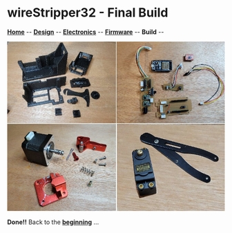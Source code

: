 # wireStripper32 - Final Build

**[Home](readme.md)** --
**[Design](design.md)** --
**[Electronics](electronics.md)** --
**[Firmware](firmware.md)** --
**Build** --

![combined.jpg](images/combined.jpg)


**Done!!** Back to the [**beginning**](readme.md) ...
